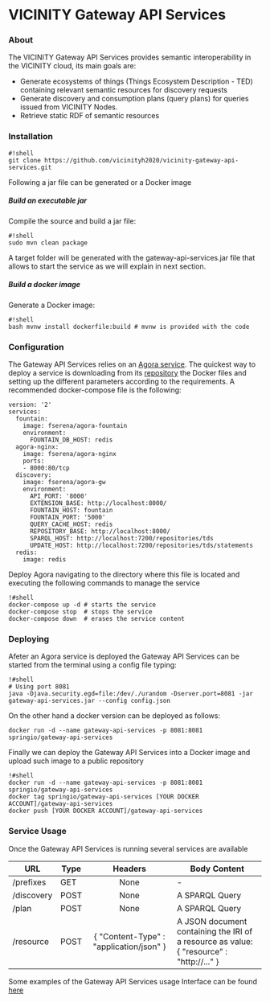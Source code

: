# VICINITY Gateway API Services

### About

The VICINITY Gateway API Services provides semantic interoperability in the VICINITY cloud, its main goals are:
* Generate ecosystems of things (Things Ecosystem Description - TED) containing relevant semantic resources for discovery requests
* Generate discovery and consumption plans (query plans) for queries issued from VICINITY Nodes.
* Retrieve static RDF of semantic resources

### Installation 

```
#!shell
git clone https://github.com/vicinityh2020/vicinity-gateway-api-services.git
```
Following a jar file can be generated or a Docker image
##### Build an executable jar
Compile the source and build a jar file:
```
#!shell
sudo mvn clean package
```
A target folder will be generated with the gateway-api-services.jar file that allows to start the service as we will explain in next section. 

##### Build a docker image
Generate a Docker image:
```
#!shell
bash mvnw install dockerfile:build # mvnw is provided with the code

```



### Configuration 

The Gateway API Services relies on an [Agora service](https://github.com/fserena/agora-py). The quickest way to deploy a service is downloading from its [repository](https://github.com/fserena/agora-docker) the Docker files and setting up the different parameters according to the requirements. A recommended docker-compose file is the following:
```
version: '2'
services:
  fountain:
    image: fserena/agora-fountain
    environment:
      FOUNTAIN_DB_HOST: redis
  agora-nginx:
    image: fserena/agora-nginx
    ports:
    - 8000:80/tcp
  discovery:
    image: fserena/agora-gw
    environment:
      API_PORT: '8000'
      EXTENSION_BASE: http://localhost:8000/
      FOUNTAIN_HOST: fountain
      FOUNTAIN_PORT: '5000'
      QUERY_CACHE_HOST: redis
      REPOSITORY_BASE: http://localhost:8000/
      SPARQL_HOST: http://localhost:7200/repositories/tds
      UPDATE_HOST: http://localhost:7200/repositories/tds/statements
  redis:
    image: redis
```
Deploy Agora navigating to the directory where this file is located and executing the following commands to manage the service
```
!#shell
docker-compose up -d # starts the service
docker-compose stop  # stops the service
docker-compose down  # erases the service content
```


### Deploying 

Afeter an Agora service is deployed the Gateway API Services can be started from the terminal using a config file typing:
```
!#shell
# Using port 8081
java -Djava.security.egd=file:/dev/./urandom -Dserver.port=8081 -jar gateway-api-services.jar --config config.json
```
On the other hand a docker version can be deployed as follows:
```
docker run -d --name gateway-api-services -p 8081:8081 springio/gateway-api-services
```

Finally we can deploy the Gateway API Services into a Docker image and upload such image to a public repository
```
!#shell
docker run -d --name gateway-api-services -p 8081:8081 springio/gateway-api-services
docker tag springio/gateway-api-services [YOUR DOCKER ACCOUNT]/gateway-api-services 
docker push [YOUR DOCKER ACCOUNT]/gateway-api-services
```

### Service Usage
Once the Gateway API Services is running several services are available

| URL        | Type |                  Headers                 | Body Content                                                                                   |
|------------|------|:----------------------------------------:|------------------------------------------------------------------------------------------------|
| /prefixes  | GET  | None                                     | -                                                                                              |
| /discovery | POST | None                                     | A SPARQL Query                                                                                 |
| /plan      | POST | None                                     | A SPARQL Query                                                                                 |
| /resource  | POST | {  "Content-Type" : "application/json" } | A JSON document containing the IRI of a resource as value:   {     "resource" : "http://..." } |

Some examples of the Gateway API Services usage Interface can be found [here](https://documenter.getpostman.com/view/3240053/vicinity-gateway-api-services/RVu1Hr6o)
